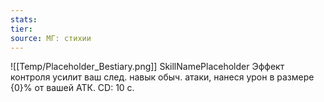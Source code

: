 ```yaml
---
stats: 
tier: 
source: МГ: стихии
---
```

![[Temp/Placeholder_Bestiary.png]]
SkillNamePlaceholder
Эффект контроля усилит ваш след. навык обыч. атаки, нанеся урон в размере {0}% от вашей АТК. CD: 10 с.
